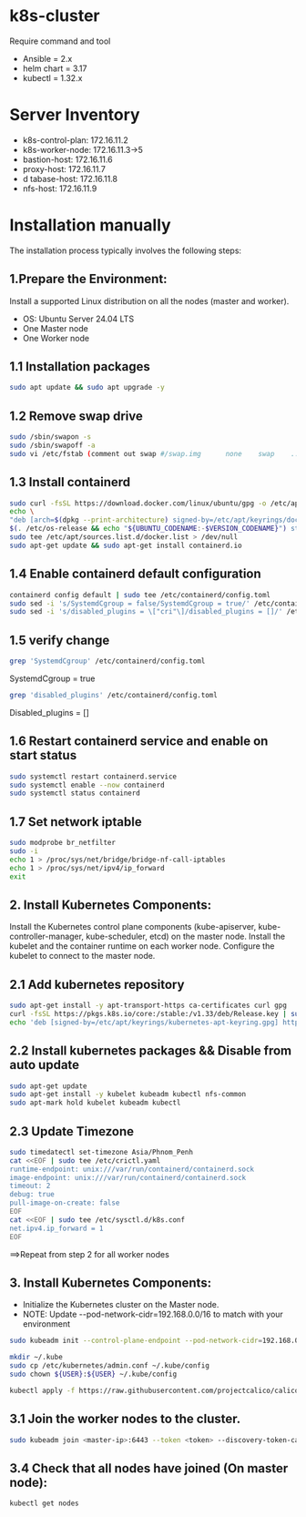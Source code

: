 # k8s-cluster
Require command and tool
- Ansible = 2.x
- helm chart = 3.17
- kubectl = 1.32.x
# Server Inventory
- k8s-control-plan: 172.16.11.2
- k8s-worker-node: 172.16.11.3->5
- bastion-host: 172.16.11.6
- proxy-host: 172.16.11.7
- d tabase-host: 172.16.11.8
- nfs-host: 172.16.11.9
# Installation manually
The installation process typically involves the following steps:
## 1.Prepare the Environment:
Install a supported Linux distribution on all the nodes (master and worker).
- OS: Ubuntu Server 24.04 LTS
- One Master node
- One Worker node
## 1.1 Installation packages
```sh
sudo apt update && sudo apt upgrade -y
```
## 1.2 Remove swap drive
```sh
sudo /sbin/swapon -s
sudo /sbin/swapoff -a
sudo vi /etc/fstab (comment out swap #/swap.img      none    swap    ..)
```
## 1.3 Install containerd
```sh
sudo curl -fsSL https://download.docker.com/linux/ubuntu/gpg -o /etc/apt/keyrings/docker.asc
echo \
"deb [arch=$(dpkg --print-architecture) signed-by=/etc/apt/keyrings/docker.asc] https://download.docker.com/linux/ubuntu \
$(. /etc/os-release && echo "${UBUNTU_CODENAME:-$VERSION_CODENAME}") stable" | \
sudo tee /etc/apt/sources.list.d/docker.list > /dev/null
sudo apt-get update && sudo apt-get install containerd.io
```
## 1.4 Enable containerd default configuration
```sh
containerd config default | sudo tee /etc/containerd/config.toml
sudo sed -i 's/SystemdCgroup = false/SystemdCgroup = true/' /etc/containerd/config.toml
sudo sed -i 's/disabled_plugins = \["cri"\]/disabled_plugins = []/' /etc/containerd/config.toml
```
## 1.5 verify change
```sh
grep 'SystemdCgroup' /etc/containerd/config.toml
```
SystemdCgroup = true
```sh
grep 'disabled_plugins' /etc/containerd/config.toml
```
Disabled_plugins = []
## 1.6 Restart containerd service and enable on start status
```sh
sudo systemctl restart containerd.service
sudo systemctl enable --now containerd
sudo systemctl status containerd
```
## 1.7 Set network iptable
```sh
sudo modprobe br_netfilter
sudo -i
echo 1 > /proc/sys/net/bridge/bridge-nf-call-iptables
echo 1 > /proc/sys/net/ipv4/ip_forward
exit
```
## 2. Install Kubernetes Components:
Install the Kubernetes control plane components (kube-apiserver, kube-controller-manager, kube-scheduler, etcd) on the master node.
Install the kubelet and the container runtime on each worker node.
Configure the kubelet to connect to the master node.
## 2.1 Add kubernetes repository
```sh
sudo apt-get install -y apt-transport-https ca-certificates curl gpg
curl -fsSL https://pkgs.k8s.io/core:/stable:/v1.33/deb/Release.key | sudo gpg --dearmor -o /etc/apt/keyrings/kubernetes-apt-keyring.gpg
echo 'deb [signed-by=/etc/apt/keyrings/kubernetes-apt-keyring.gpg] https://pkgs.k8s.io/core:/stable:/v1.33/deb/ /' | sudo tee /etc/apt/sources.list.d/kubernetes.list
```
## 2.2 Install kubernetes packages && Disable from auto update
```sh
sudo apt-get update
sudo apt-get install -y kubelet kubeadm kubectl nfs-common
sudo apt-mark hold kubelet kubeadm kubectl
```
## 2.3 Update Timezone 
```sh
sudo timedatectl set-timezone Asia/Phnom_Penh
cat <<EOF | sudo tee /etc/crictl.yaml
runtime-endpoint: unix:///var/run/containerd/containerd.sock
image-endpoint: unix:///var/run/containerd/containerd.sock
timeout: 2
debug: true
pull-image-on-create: false
EOF
cat <<EOF | sudo tee /etc/sysctl.d/k8s.conf
net.ipv4.ip_forward = 1
EOF
```
==>Repeat from step 2 for all worker nodes
## 3. Install Kubernetes Components:
- Initialize the Kubernetes cluster on the Master node.
- NOTE: Update --pod-network-cidr=192.168.0.0/16 to match with your environment
 ```sh
 sudo kubeadm init --control-plane-endpoint --pod-network-cidr=192.168.0.0/16
```
 ```sh
mkdir ~/.kube
sudo cp /etc/kubernetes/admin.conf ~/.kube/config
sudo chown ${USER}:${USER} ~/.kube/config
```
```sh
kubectl apply -f https://raw.githubusercontent.com/projectcalico/calico/v3.30.0/manifests/calico.yaml
```
## 3.1 Join the worker nodes to the cluster.
```sh
sudo kubeadm join <master-ip>:6443 --token <token> --discovery-token-ca-cert-hash sha256:<hash>
```
## 3.4 Check that all nodes have joined (On master node):
```sh
kubectl get nodes
```

























